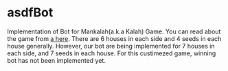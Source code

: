 # asdfBot

Implementation of Bot for Mankalah(a.k.a Kalah) Game. You can read about the game from [a here](https://en.wikipedia.org/wiki/Kalah). There are 6 houses in each side and 4 seeds in each house generally. However, our bot are being implemented for 7 houses in each side, and 7 seeds in each house. For this custimezed game, winning bot has not been implemented yet. 

